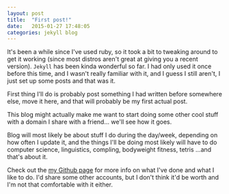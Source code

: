 ```yaml
---
layout: post
title:  "First post!"
date:   2015-01-27 17:48:05
categories: jekyll blog
---
```

It's been a while since I've used ruby, so it took a bit to tweaking around to get it working (since most distros aren't great at giving you a recent version). `Jekyll` has been kinda wonderful so far. I had only used it once before this time, and I wasn't really familiar with it, and I guess I still aren't, I just set up some posts and that was it.

First thing I'll do is probably post something I had written before somewhere else, move it here, and that will probably be my first actual post.

This blog might actually make me want to start doing some other cool stuff with a domain I share with a friend... we'll see how it goes.

Blog will most likely be about stuff I do during the day/week, depending on how often I update it, and the things I'll be doing most likely will have to do computer science, linguistics, compling, bodyweight fitness, tetris ...and that's about it.

Check out the [my Github page][github] for more info on what I've done and what I like to do. I'd share some other accounts, but I don't think it'd be worth and I'm not that comfortable with it either.

[github]:      https://github.com/clinchergt
